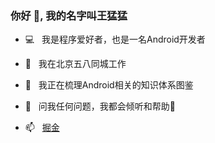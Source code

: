 ### 你好 👋, 我的名字叫王猛猛

- 💻 &nbsp; 我是程序爱好者，也是一名Android开发者
- 🌉 &nbsp; 我在北京五八同城工作
- 🎨 &nbsp; 我正在梳理Android相关的知识体系图鉴
- 💬 &nbsp; 问我任何问题，我都会倾听和帮助🤗


- 📫 &nbsp; [掘金](https://juejin.cn/user/166781495818408)
